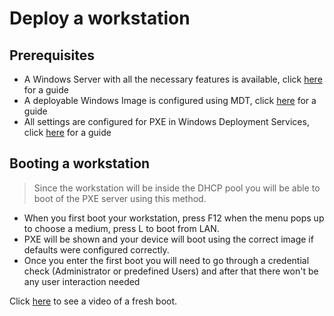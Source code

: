 # Deploy a workstation

## Prerequisites

 - A Windows Server with all the necessary features is available, click  [here](https://github.com/HoGentTIN/p2ops-i01/blob/master/assignment04/Documentation/Set%20up%20Windows%20Server.md) for a guide
- A deployable Windows Image is configured using MDT, click [
here](https://github.com/HoGentTIN/p2ops-i01/blob/master/assignment04/Documentation/2.%20Set%20up%20Windows10%20image%20%28MDT%29.md) for a guide
- All settings are configured for PXE in Windows Deployment Services, click [here](https://github.com/HoGentTIN/p2ops-i01/blob/master/assignment04/Documentation/3.%20Configure%20WDS%20for%20PXE.md) for a guide

## Booting a workstation

> Since the workstation will be inside the DHCP pool you will be able to boot of the PXE server using this method.

- When you first boot your workstation, press F12 when the menu pops up to choose a medium, press L to boot from LAN.
- PXE will be shown and your device will boot using the correct image if defaults were configured correctly.
- Once you enter the first boot you will need to go through a credential check (Administrator or predefined Users) and after that there won't be any user interaction needed

Click [here](https://youtu.be/a_5ZYozHVUE) to see a video of a fresh boot.
